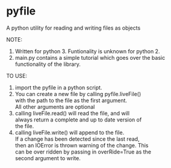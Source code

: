 # pyfile  
A python utility for reading and writing files as objects  
  
NOTE:  
1. Written for python 3. Funtionality is unknown for python 2.  
2. main.py contains a simple tutorial which goes over the basic  
	functionality of the library.  
  
TO USE:  
1. import the pyfile in a python script.    
2. You can create a new file by calling pyfile.liveFile()  
	with the path to the file as the first argument.  
	All other arguments are optional  
3. calling liveFile.read() will read the file, and will  
	always return a complete and up to date version of  
	the file.  
4. calling liveFile.write() will append to the file.  
	If a change has been detected since the last read,  
	then an IOError is thrown warning of the change. This  
	can be over ridden by passing in overRide=True as the  
	second argument to write.  
